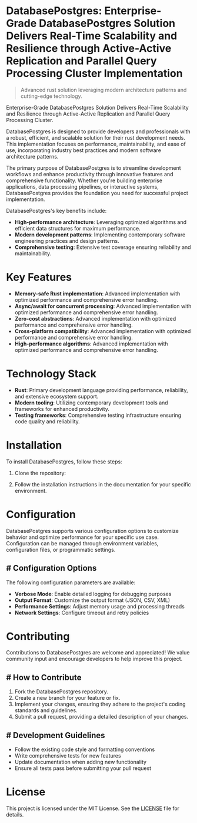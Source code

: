 <!-- fallback_DatabasePostgres_20251019114535_42505 -->

# DatabasePostgres: Enterprise-Grade DatabasePostgres Solution Delivers Real-Time Scalability and Resilience through Active-Active Replication and Parallel Query Processing Cluster Implementation
> Advanced rust solution leveraging modern architecture patterns and cutting-edge technology.

Enterprise-Grade DatabasePostgres Solution Delivers Real-Time Scalability and Resilience through Active-Active Replication and Parallel Query Processing Cluster.

DatabasePostgres is designed to provide developers and professionals with a robust, efficient, and scalable solution for their rust development needs. This implementation focuses on performance, maintainability, and ease of use, incorporating industry best practices and modern software architecture patterns.

The primary purpose of DatabasePostgres is to streamline development workflows and enhance productivity through innovative features and comprehensive functionality. Whether you're building enterprise applications, data processing pipelines, or interactive systems, DatabasePostgres provides the foundation you need for successful project implementation.

DatabasePostgres's key benefits include:

* **High-performance architecture**: Leveraging optimized algorithms and efficient data structures for maximum performance.
* **Modern development patterns**: Implementing contemporary software engineering practices and design patterns.
* **Comprehensive testing**: Extensive test coverage ensuring reliability and maintainability.

# Key Features

* **Memory-safe Rust implementation**: Advanced implementation with optimized performance and comprehensive error handling.
* **Async/await for concurrent processing**: Advanced implementation with optimized performance and comprehensive error handling.
* **Zero-cost abstractions**: Advanced implementation with optimized performance and comprehensive error handling.
* **Cross-platform compatibility**: Advanced implementation with optimized performance and comprehensive error handling.
* **High-performance algorithms**: Advanced implementation with optimized performance and comprehensive error handling.

# Technology Stack

* **Rust**: Primary development language providing performance, reliability, and extensive ecosystem support.
* **Modern tooling**: Utilizing contemporary development tools and frameworks for enhanced productivity.
* **Testing frameworks**: Comprehensive testing infrastructure ensuring code quality and reliability.

# Installation

To install DatabasePostgres, follow these steps:

1. Clone the repository:


2. Follow the installation instructions in the documentation for your specific environment.

# Configuration

DatabasePostgres supports various configuration options to customize behavior and optimize performance for your specific use case. Configuration can be managed through environment variables, configuration files, or programmatic settings.

## # Configuration Options

The following configuration parameters are available:

* **Verbose Mode**: Enable detailed logging for debugging purposes
* **Output Format**: Customize the output format (JSON, CSV, XML)
* **Performance Settings**: Adjust memory usage and processing threads
* **Network Settings**: Configure timeout and retry policies

# Contributing

Contributions to DatabasePostgres are welcome and appreciated! We value community input and encourage developers to help improve this project.

## # How to Contribute

1. Fork the DatabasePostgres repository.
2. Create a new branch for your feature or fix.
3. Implement your changes, ensuring they adhere to the project's coding standards and guidelines.
4. Submit a pull request, providing a detailed description of your changes.

## # Development Guidelines

* Follow the existing code style and formatting conventions
* Write comprehensive tests for new features
* Update documentation when adding new functionality
* Ensure all tests pass before submitting your pull request

# License

This project is licensed under the MIT License. See the [LICENSE](https://github.com/pee331/DatabasePostgres/blob/main/LICENSE) file for details.
